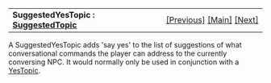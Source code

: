 ---
---
<table width="100%" data-border="0" data-cellspacing="0"
data-cellpadding="3" data-bgcolor="#C0C0C0">
<colgroup>
<col style="width: 50%" />
<col style="width: 50%" />
</colgroup>
<tbody>
<tr>
<td style="text-align: left;"><strong>SuggestedYesTopic : <a
href="suggestedtopic.html">SuggestedTopic</a><br />
</strong></td>
<td style="text-align: right;"><a
href="suggestedshowtopic.html">[Previous]</a> <a
href="generalintroduction.html">[Main]</a> <a
href="suggestednotopic.html">[Next]</a></td>
</tr>
</tbody>
</table>

  
A SuggestedYesTopic adds 'say yes' to the list of suggestions of what
conversational commands the player can address to the currently
conversing NPC. It would normally only be used in conjunction with a
[YesTopic](yestopic.html).  
  
  
  
